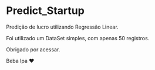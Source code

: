 # Predict_Startup
Predição de lucro utilizando Regressão Linear.

Foi utilizado um DataSet simples, com apenas 50 registros.

Obrigado por acessar.






Beba Ipa ❤
